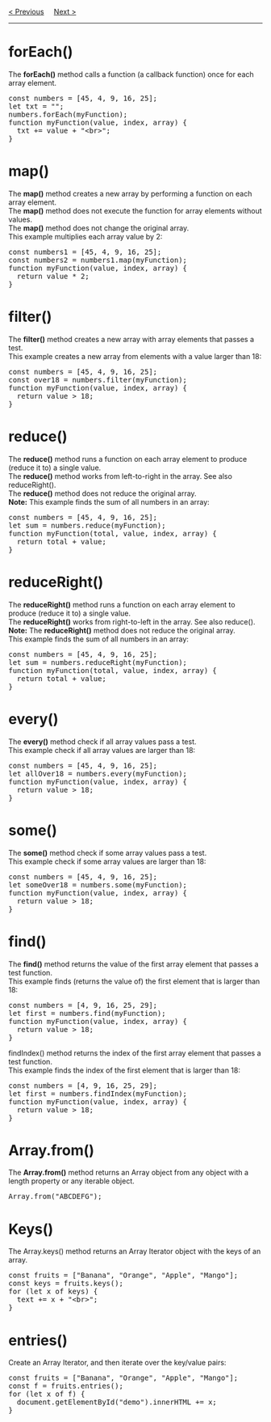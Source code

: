 <a href="/JS/Arrays/Sort.md">&lt; Previous</a>
&nbsp;&nbsp;&nbsp;
<a href="/JS/Arrays/Const.md">Next &gt;</a>
<hr>
<h1>forEach()</h1>
The <b>forEach()</b> method calls a function (a callback function) once for each array element.
<pre>
const numbers = [45, 4, 9, 16, 25];
let txt = "";
numbers.forEach(myFunction);
function myFunction(value, index, array) {
  txt += value + "&lt;br&gt;";
}
</pre>
<h1>map()</h1>
The <b>map()</b> method creates a new array by performing a function on each array element.
<br>
The <b>map()</b> method does not execute the function for array elements without values.
<br>
The <b>map()</b> method does not change the original array.
<br>
This example multiplies each array value by 2:
<pre>
const numbers1 = [45, 4, 9, 16, 25];
const numbers2 = numbers1.map(myFunction);
function myFunction(value, index, array) {
  return value * 2;
}
</pre>
<h1>filter()</h1>
The <b>filter()</b> method creates a new array with array elements that passes a test.
<br>
This example creates a new array from elements with a value larger than 18:
<pre>
const numbers = [45, 4, 9, 16, 25];
const over18 = numbers.filter(myFunction);
function myFunction(value, index, array) {
  return value &gt; 18;
}
</pre>
<h1>reduce()</h1>
The <b>reduce()</b> method runs a function on each array element to produce (reduce it to) a single value.
<br>
The <b>reduce()</b> method works from left-to-right in the array. See also reduceRight().
<br>
The <b>reduce()</b> method does not reduce the original array.
<br>
<b>Note:</b>  This example finds the sum of all numbers in an array:
<pre>
const numbers = [45, 4, 9, 16, 25];
let sum = numbers.reduce(myFunction);
function myFunction(total, value, index, array) {
  return total + value;
}
</pre>
<h1>reduceRight()</h1>
The <b>reduceRight()</b> method runs a function on each array element to produce (reduce it to) a single value.
<br>
The <b>reduceRight()</b> works from right-to-left in the array. See also reduce().
<br>
<b>Note:</b> The <b>reduceRight()</b> method does not reduce the original array.
<br>
This example finds the sum of all numbers in an array:
<pre>
const numbers = [45, 4, 9, 16, 25];
let sum = numbers.reduceRight(myFunction);
function myFunction(total, value, index, array) {
  return total + value;
}
</pre>
<h1>every()</h1>
The <b>every()</b> method check if all array values pass a test.
<br>
This example check if all array values are larger than 18:
<pre>
const numbers = [45, 4, 9, 16, 25];
let allOver18 = numbers.every(myFunction);
function myFunction(value, index, array) {
  return value &gt; 18;
}
</pre>
<h1>some()</h1>
The <b>some()</b> method check if some array values pass a test.
<br>
This example check if some array values are larger than 18:
<pre>
const numbers = [45, 4, 9, 16, 25];
let someOver18 = numbers.some(myFunction);
function myFunction(value, index, array) {
  return value &gt; 18;
}
</pre>
<h1>find()</h1>
The <b>find()</b> method returns the value of the first array element that passes a test function.
<br>
This example finds (returns the value of) the first element that is larger than 18:
<pre>
const numbers = [4, 9, 16, 25, 29];
let first = numbers.find(myFunction);
function myFunction(value, index, array) {
  return value &gt; 18;
}
</pre>
<h1findIndex()
The <b>findIndex()</b> method returns the index of the first array element that passes a test function.
<br>
This example finds the index of the first element that is larger than 18:
<pre>
const numbers = [4, 9, 16, 25, 29];
let first = numbers.findIndex(myFunction);
function myFunction(value, index, array) {
  return value &gt; 18;
}
</pre>
<h1>Array.from()</h1>
The <b>Array.from()</b> method returns an Array object from any object with a length property or any iterable object.
<pre>Array.from("ABCDEFG");</pre>
<h1>Keys()</h1>
The Array.keys() method returns an Array Iterator object with the keys of an array.
<pre>
const fruits = ["Banana", "Orange", "Apple", "Mango"];
const keys = fruits.keys();
for (let x of keys) {
  text += x + "&lt;br&gt;";
}
</pre>
<h1>entries()</h1>
Create an Array Iterator, and then iterate over the key/value pairs:
<pre>
const fruits = ["Banana", "Orange", "Apple", "Mango"];
const f = fruits.entries();
for (let x of f) {
  document.getElementById("demo").innerHTML += x;
}
</pre>
